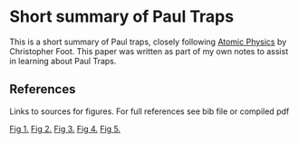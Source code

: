 # Short summary of Paul Traps
This is a short summary of Paul traps, closely following [Atomic Physics](https://www.amazon.com/Atomic-Physics-Oxford-Master/dp/0198506961/ref=sr_1_3?keywords=atomic+physics&qid=1557771653&s=gateway&sr=8-3) by Christopher Foot. This paper was written as part of my own notes to assist in learning about Paul Traps.

## References
Links to sources for figures. For full references see bib file or compiled pdf

[Fig 1.](http://www.exphy.uni-duesseldorf.de/ResearchInst/ultracold_complex_molecules.htm)
[Fig 2.](https://www.amazon.com/Atomic-Physics-Oxford-Master/dp/0198506961/ref=sr_1_3?keywords=atomic+physics&qid=1557771653&s=gateway&sr=8-3)
[Fig 3.](http://physics.gac.edu/~petricka/research/General%20Concept.htm)
[Fig 4.](https://www.nature.com/articles/nnano.2013.80?draft=journal)
[Fig 5.](https://www.nature.com/articles/nature07125)
